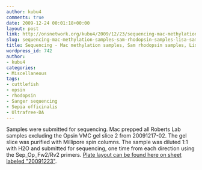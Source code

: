 ```yaml
---
author: kubu4
comments: true
date: 2009-12-24 00:01:18+00:00
layout: post
link: http://onsnetwork.org/kubu4/2009/12/23/sequencing-mac-methylation-samples-sam-rhodopsin-samples-lisa-samples/
slug: sequencing-mac-methylation-samples-sam-rhodopsin-samples-lisa-samples
title: Sequencing - Mac methylation samples, Sam rhodopsin samples, Lisa samples
wordpress_id: 742
author:
- kubu4
categories:
- Miscellaneous
tags:
- cuttlefish
- opsin
- rhodopsin
- Sanger sequencing
- Sepia officinalis
- Ultrafree-DA
---
```


Samples were submitted for sequencing. Mac prepped all Roberts Lab samples excluding the Opsin VMC gel slice 2 from 20091217-02. The gel slice was purified with Millipore spin columns. The sample was diluted 1:1 with H2O and submitted for sequencing, one time from each direction using the Sep_Op_Fw2/Rv2 primers. [Plate layout can be found here on sheet labeled "20091223"](https://spreadsheets.google.com/ccc?key=0AtV_gF766XZAcHljOFBWd3pLTUJwbUxkdkg1OGdCY3c&hl=en).
